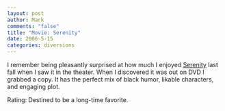 ```yaml
--- 
layout: post
author: Mark
comments: "false"
title: "Movie: Serenity"
date: 2006-5-15
categories: diversions
---
```

I remember being pleasantly surprised at how much I enjoyed <a href="http://imdb.com/title/tt0379786/" title="Serenity">Serenity</a> last fall when I saw it in the theater. When I discovered it was out on DVD I grabbed a copy. It has the perfect mix of black humor, likable characters, and engaging plot.

Rating: Destined to be a long-time favorite.
